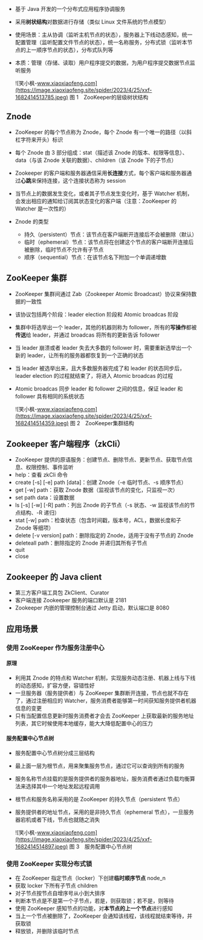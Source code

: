  *  基于 Java 开发的一个分布式应用程序协调服务
 *  采用**树状结构**对数据进行存储（类似 Linux 文件系统的节点模型）
 *  使用场景：主从协调（监听主机节点的状态），服务器上下线动态感知，统一配置管理（监听配置文件节点的状态），统一名称服务，分布式锁（监听本节点的上一顺序节点的状态），分布式队列等
 *  本质：管理（存储、读取）用户程序提交的数据，为用户程序提交数据节点监听服务
    
     ![笑小枫-www.xiaoxiaofeng.com](https://image.xiaoxiaofeng.site/spider/2023/4/25/xxf-1682414513785.jpeg) 
    图 1 ZooKeeper的层级树状结构

## Znode ##

 *  ZooKeeper 的每个节点称为 Znode，每个 Znode 有一个唯一的路径（以斜杠字符来开头）标识
 *  每个 Znode 由 3 部分组成：stat（描述该 Znode 的版本、权限等信息）、data（与该 Znode 关联的数据）、children（该 Znode 下的子节点）
 *  Zookeeper 的客户端和服务器通信采用**长连接**方式，每个客户端和服务器通过**心跳**来保持连接，这个连接状态称为 session
 *  当节点上的数据发生变化，或者其子节点发生变化时，基于 Watcher 机制，会发出相应的通知给订阅其状态变化的客户端（注意：ZooKeeper 的 Watcher 是一次性的）
 *  Znode 的类型
    
     *  持久（persistent）节点：该节点在客户端断开连接后不会被删除（默认）
     *  临时（ephemeral）节点：该节点将在创建这个节点的客户端断开连接后被删除，临时节点不允许有子节点
     *  顺序（sequential）节点：在该节点名下附加一个单调递增数

## ZooKeeper 集群 ##

 *  ZooKeeper 集群间通过 Zab（Zookeeper Atomic Broadcast）协议来保持数据的一致性
 *  该协议包括两个阶段：leader election 阶段和 Atomic broadcas 阶段
 *  集群中将选举出一个 leader，其他的机器则称为 follower，所有的**写操作**都被**传送**给 leader，并通过 broadcas 将所有的更新告诉 follower
 *  当 leader 崩溃或者 leader 失去大多数的 follower 时，需要重新选举出一个新的 leader，让所有的服务器都恢复到一个正确的状态
 *  当 leader 被选举出来，且大多数服务器完成了和 leader 的状态同步后，leader election 的过程就结束了，将进入 Atomic broadcas 的过程
 *  Atomic broadcas 同步 leader 和 follower 之间的信息，保证 leader 和 follower 具有相同的系统状态
    
     ![笑小枫-www.xiaoxiaofeng.com](https://image.xiaoxiaofeng.site/spider/2023/4/25/xxf-1682414514359.jpeg) 
    图 2 ZooKeeper集群结构

## Zookeeper 客户端程序（zkCli） ##

 *  ZooKeeper 提供的原语服务：创建节点、删除节点、更新节点、获取节点信息、权限控制、事件监听
 *  help：查看 zkCli 命令
 *  create \[-s\] \[-e\] path \[data\]：创建 Znode（-e 临时节点、-s 顺序节点）
 *  get \[-w\] path：获取 Znode 数据（监视该节点的变化，只监视一次）
 *  set path data：设置数据
 *  ls \[-s\] \[-w\] \[-R\] path：列出 Znode 的子节点（-s 状态、-w 监视该节点的节点结构、-R 递归）
 *  stat \[-w\] path：检查状态（包含时间戳，版本号，ACL，数据长度和子 Znode 等细项）
 *  delete \[-v version\] path：删除指定的 Znode，适用于没有子节点的 Znode
 *  deleteall path：删除指定的 Znode 并递归其所有子节点
 *  quit
 *  close

## Zookeeper 的 Java client ##

 *  第三方客户端工具包 ZkClient、Curator
 *  客户端连接 Zookeeper 服务的端口默认是 2181
 *  Zookeeper 内嵌的管理控制台通过 Jetty 启动，默认端口是 8080

## 应用场景 ##

### 使用 ZooKeeper 作为服务注册中心 ###

#### 原理 ####

 *  利用其 Znode 的特点和 Watcher 机制，实现服务动态注册、机器上线与下线的动态感知，扩容方便，容错性好
 *  一旦服务器（服务提供者）与 ZooKeeper 集群断开连接，节点也就不存在了，通过注册相应的 Watcher，服务消费者能够第一时间获知服务提供者机器信息的变更
 *  只有当配置信息更新时服务消费者才会去 ZooKeeper 上获取最新的服务地址列表，其它时候使用本地缓存，能大大降低配置中心的压力

#### 服务配置中心节点树 ####

 *  服务配置中心节点树分成三层结构
 *  最上面一层为根节点，用来聚集服务节点，通过它可以查询到所有的服务
 *  服务名称节点挂载的是服务提供者的服务器地址，服务消费者通过负载均衡算法来选择其中一个地址发起远程调用
 *  根节点和服务名称采用的是 ZooKeeper 的持久节点（persistent 节点）
 *  服务提供者的地址节点，采用的是非持久节点（ephemeral 节点），一旦服务器宕机或者下线，节点也就随之消失
    
     ![笑小枫-www.xiaoxiaofeng.com](https://image.xiaoxiaofeng.site/spider/2023/4/25/xxf-1682414514897.jpeg) 
    图 3 服务配置中心节点树

### 使用 ZooKeeper 实现分布式锁 ###

 *  在 ZooKeeper 指定节点（locker）下创建**临时顺序节点** node\_n
 *  获取 locker 下所有子节点 children
 *  对子节点按节点自增序号从小到大排序
 *  判断本节点是不是第一个子节点，若是，则获取锁；若不是，则等待
 *  使用 ZooKeeper 感知节点的功能，对**本节点的上一个节点**进行感知
 *  当上一个节点被删除了，ZooKeeper 会通知该线程，该线程就结束等待，并获取锁
 *  释放锁，并删除该临时节点


[ZooKeeper]: https://static.sitestack.cn/projects/sdky-java-note/ccd8f86df0b91a7117e48713e53dce5f.jpeg
[ZooKeeper 1]: https://static.sitestack.cn/projects/sdky-java-note/09f27539fa052a7edb60b66dc6f134d9.jpeg
[f99c41a218be83a5a9dd340bc5df6ad2.jpeg]: https://static.sitestack.cn/projects/sdky-java-note/f99c41a218be83a5a9dd340bc5df6ad2.jpeg